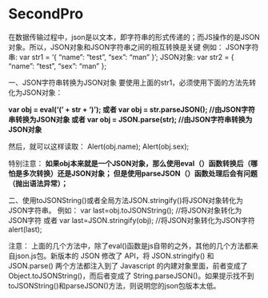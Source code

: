 # SecondPro
在数据传输过程中，json是以文本，即字符串的形式传递的；而JS操作的是JSON对象。所以，JSON对象和JSON字符串之间的相互转换是关键 
例如： 
JSON字符串: var str1 = ‘{ “name”: “test”, “sex”: “man” }’; 
JSON对象: var str2 = { “name”: “test”, “sex”: “man” };

一、JSON字符串转换为JSON对象 
要使用上面的str1，必须使用下面的方法先转化为JSON对象：

**var obj = eval(‘(’ + str + ‘)’); 
或者 
var obj = str.parseJSON(); //由JSON字符串转换为JSON对象 
或者 
var obj = JSON.parse(str); //由JSON字符串转换为JSON对象**

然后，就可以这样读取： 
Alert(obj.name); 
Alert(obj.sex);

特别注意： 
**如果obj本来就是一个JSON对象，那么使用eval（）函数转换后（哪怕是多次转换）还是JSON对象； 
但是使用parseJSON（）函数处理后会有问题（抛出语法异常）；**

二、使用toJSONString()或者全局方法JSON.stringify()将JSON对象转化为JSON字符串。 
例如： 
var last=obj.toJSONString(); //将JSON对象转化为JSON字符 
或者 
var last=JSON.stringify(obj); //将JSON对象转化为JSON字符 
alert(last);

注意： 
上面的几个方法中，除了eval()函数是js自带的之外，其他的几个方法都来自json.js包。新版本的 JSON 修改了 API，将 JSON.stringify() 和 JSON.parse() 两个方法都注入到了 Javascript 的内建对象里面，前者变成了 Object.toJSONString()，而后者变成了 String.parseJSON()。如果提示找不到toJSONString()和parseJSON()方法，则说明您的json包版本太低。
